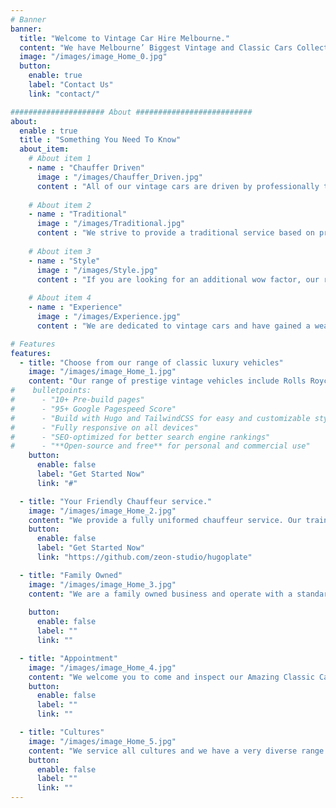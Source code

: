 ```yaml
---
# Banner
banner:
  title: "Welcome to Vintage Car Hire Melbourne."
  content: "We have Melbourne’ Biggest Vintage and Classic Cars Collection Ranging from 1932 to 1975 cars suitable for Weddings, Debutante Balls, School Formals or any occasion."
  image: "/images/image_Home_0.jpg"
  button:
    enable: true
    label: "Contact Us"
    link: "contact/"

##################### About ##########################
about:
  enable : true
  title : "Something You Need To Know"
  about_item:
    # About item 1
    - name : "Chauffer Driven"
      image : "/images/Chauffer_Driven.jpg"
      content : "All of our vintage cars are driven by professionally trained chauffeurs to ensure a magical experience."
      
    # About item 2
    - name : "Traditional"
      image : "/images/Traditional.jpg"
      content : "We strive to provide a traditional service based on professionalism, reliability and affordability."
      
    # About item 3
    - name : "Style"
      image : "/images/Style.jpg"
      content : "If you are looking for an additional wow factor, our range of vintage cars is the perfect solution."
      
    # About item 4
    - name : "Experience"
      image : "/images/Experience.jpg"
      content : "We are dedicated to vintage cars and have gained a wealth of knowledge since our inception."

# Features
features:
  - title: "Choose from our range of classic luxury vehicles"
    image: "/images/image_Home_1.jpg"
    content: "Our range of prestige vintage vehicles include Rolls Royce, Bentley, convertible and stretched limousines, from the 1930’s through to the 1970’s. Always Classic Cars provides chauffeurs driven cars to Melbourne, Victoria."
#    bulletpoints:
#      - "10+ Pre-build pages"
#      - "95+ Google Pagespeed Score"
#      - "Build with Hugo and TailwindCSS for easy and customizable styling"
#      - "Fully responsive on all devices"
#      - "SEO-optimized for better search engine rankings"
#      - "**Open-source and free** for personal and commercial use"
    button:
      enable: false
      label: "Get Started Now"
      link: "#"

  - title: "Your Friendly Chauffeur service."
    image: "/images/image_Home_2.jpg"
    content: "We provide a fully uniformed chauffeur service. Our trained chauffeurs will give you an unforgettable experience. The are very friendly, polite and always on time. We will open and close doors and help and ensure your safety is met.:"
    button:
      enable: false
      label: "Get Started Now"
      link: "https://github.com/zeon-studio/hugoplate"

  - title: "Family Owned"
    image: "/images/image_Home_3.jpg"
    content: "We are a family owned business and operate with a standard, second to none, With well over 37 years of experience in the hire car industry. Founded by the late Tom Roberts and supported by Josie Roberts. With 2 generations of chauffeuring and going from strength to strength."
  
    button:
      enable: false
      label: ""
      link: ""

  - title: "Appointment"
    image: "/images/image_Home_4.jpg"
    content: "We welcome you to come and inspect our Amazing Classic Car range. Please contact us to make an appointment"
    button:
      enable: false
      label: ""
      link: ""

  - title: "Cultures"
    image: "/images/image_Home_5.jpg"
    content: "We service all cultures and we have a very diverse range of international speaking chauffeurs.."
    button:
      enable: false
      label: ""
      link: ""
---
```

